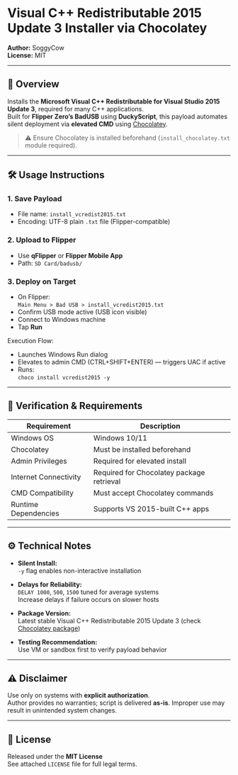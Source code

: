 # Visual C++ Redistributable 2015 Update 3 Installer via Chocolatey

**Author:** SoggyCow  
**License:** MIT

---

## 🧩 Overview

Installs the **Microsoft Visual C++ Redistributable for Visual Studio 2015 Update 3**, required for many C++ applications.  
Built for **Flipper Zero’s BadUSB** using **DuckyScript**, this payload automates silent deployment via **elevated CMD** using [Chocolatey](https://chocolatey.org/).

> ⚠️ Ensure Chocolatey is installed beforehand (`install_chocolatey.txt` module required).

---

## 🛠️ Usage Instructions

### 1. Save Payload

- File name: `install_vcredist2015.txt`  
- Encoding: UTF-8 plain `.txt` file (Flipper-compatible)

### 2. Upload to Flipper

- Use **qFlipper** or **Flipper Mobile App**  
- Path: `SD Card/badusb/`

### 3. Deploy on Target

- On Flipper:  
  `Main Menu > Bad USB > install_vcredist2015.txt`  
- Confirm USB mode active (USB icon visible)  
- Connect to Windows machine  
- Tap **Run**

Execution Flow:
- Launches Windows Run dialog  
- Elevates to admin CMD (CTRL+SHIFT+ENTER) — triggers UAC if active  
- Runs:  
  `choco install vcredist2015 -y`

---

## 🧪 Verification & Requirements

| Requirement               | Description                                           |
|---------------------------|--------------------------------------------------------|
| Windows OS                | Windows 10/11                                          |
| Chocolatey                | Must be installed beforehand                           |
| Admin Privileges          | Required for elevated install                          |
| Internet Connectivity     | Required for Chocolatey package retrieval              |
| CMD Compatibility         | Must accept Chocolatey commands                        |
| Runtime Dependencies      | Supports VS 2015-built C++ apps                        |

---

## ⚙️ Technical Notes

- **Silent Install:**  
  `-y` flag enables non-interactive installation

- **Delays for Reliability:**  
  `DELAY 1000`, `500`, `1500` tuned for average systems  
  Increase delays if failure occurs on slower hosts

- **Package Version:**  
  Latest stable Visual C++ Redistributable 2015 Update 3 (check [Chocolatey package](https://community.chocolatey.org/packages/vcredist2015))

- **Testing Recommendation:**  
  Use VM or sandbox first to verify payload behavior

---

## ⚠️ Disclaimer

Use only on systems with **explicit authorization**.  
Author provides no warranties; script is delivered **as-is**. Improper use may result in unintended system changes.

---

## 📄 License

Released under the **MIT License**  
See attached `LICENSE` file for full legal terms.
